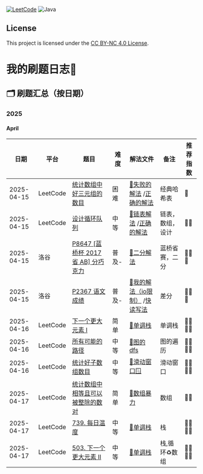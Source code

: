[![LeetCode](https://img.shields.io/badge/LeetCode-brightgreen?style=flat)](https://leetcode.cn/u/kXM0391JWd/)   ![Java](https://img.shields.io/badge/Java-pink?style=flat)
## License
This project is licensed under the [CC BY-NC 4.0 License](https://creativecommons.org/licenses/by-nc/4.0/).

# 我的刷题日志📔

## 🗂 刷题汇总（按日期）
### 2025
#### April
| 日期         | 平台      | 题目                                                                                                                                | 难度  | 解法文件                                                                         | 备注       | 推荐指数
|------------|---------|-----------------------------------------------------------------------------------------------------------------------------------|-----|------------------------------------------------------------------------------|----------|-|
| 2025-04-15 | LeetCode | [统计数组中好三元组的数目](https://leetcode.cn/problems/count-good-triplets-in-an-array/description/?envType=daily-question&envId=2025-04-15) | 困难  | [🔗失败的解法](./Leetcode/src/lc2179.java) /[正确的解法](./Leetcode/src/lc2179_2.java) | 经典哈希表    | 🌟
| 2025-04-15 | LeetCode | [设计循环队列](https://leetcode.cn/problems/design-circular-queue/)                                                                     | 中等  | [🔗链表解法](./Leetcode/src/lc622.java) /[正确的解法](./Leetcode/src/lc2179_2.java)   | 链表，数组，设计 | 🌟🌟
| 2025-04-15 | 洛谷      | [P8647 [蓝桥杯 2017 省 AB] 分巧克力](https://www.luogu.com.cn/problem/P8647)                                                              | 普及- | [🔗二分解法](./Luogu/src/P8647.java)                                             | 蓝桥省赛，二分  | 🌟🌟🌟
| 2025-04-15 | 洛谷      | [P2367 语文成绩](https://www.luogu.com.cn/problem/P2367)                                                                     | 普及- | [🔗我的解法（io限制）](./Luogu/src/P2367.java)  /[快读写法](./Luogu/src/P2367_2.java)    | 差分       | 🌟🌟🌟
| 2025-04-16 | LeetCode | [下一个更大元素 I](https://leetcode.cn/problems/next-greater-element-i/description/) | 简单  | [🔗单调栈](./Leetcode/src/lc496.java)                                           | 单调栈      | 🌟🌟🌟🌟
| 2025-04-16 | LeetCode | [所有可能的路径](https://leetcode.cn/problems/all-paths-from-source-to-target/) | 中等  | [🔗图的dfs](./Leetcode/src/lc797.java)                                         | 图的遍历     | 🌟🌟🌟🌟
| 2025-04-16 | LeetCode | [统计好子数组数目](https://leetcode.cn/problems/count-the-number-of-good-subarrays/?envType=daily-question&envId=2025-04-16) | 中等  | [🔗滑动窗口🪟](./Leetcode/src/lc2537.java)                                       | 滑动窗口     | 🌟🌟🌟🌟
| 2025-04-17 | LeetCode | [统计数组中相等且可以被整除的数对](https://leetcode.cn/problems/count-equal-and-divisible-pairs-in-an-array/description/?envType=daily-question&envId=2025-04-17) | 简单  | [🔗数组暴力](./Leetcode/src/lc2176.java)                                         | 数组       | 🌟🌟
| 2025-04-17 | LeetCode | [739. 每日温度](https://leetcode.cn/problems/daily-temperatures/description/) | 中等  | [🔗单调栈](./Leetcode/src/lc739.java)                                           | 栈        | 🌟🌟🌟🌟
| 2025-04-17 | LeetCode | [503. 下一个更大元素 II](https://leetcode.cn/problems/next-greater-element-ii/description/) | 中等  | [🔗单调栈](./Leetcode/src/lc503.java)                                           | 栈,循环♻️数组 | 🌟🌟🌟🌟



























